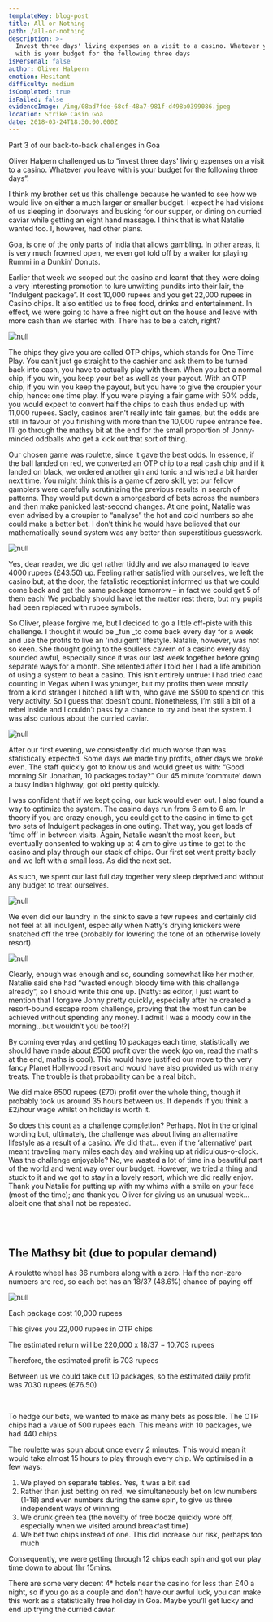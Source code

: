 ```yaml
---
templateKey: blog-post
title: All or Nothing
path: /all-or-nothing
description: >-
  Invest three days' living expenses on a visit to a casino. Whatever you leave
  with is your budget for the following three days
isPersonal: false
author: Oliver Halpern
emotion: Hesitant
difficulty: medium
isCompleted: true
isFailed: false
evidenceImage: /img/08ad7fde-68cf-48a7-981f-d498b0399086.jpeg
location: Strike Casin Goa
date: 2018-03-24T18:30:00.000Z
---
```

Part 3 of our back-to-back challenges in Goa

Oliver Halpern challenged us to “invest three days' living expenses on a visit to a casino. Whatever you leave with is your budget for the following three days”.

I think my brother set us this challenge because he wanted to see how we would live on either a much larger or smaller budget. I expect he had visions of us sleeping in doorways and busking for our supper, or dining on curried caviar while getting an eight hand massage. I think that is what Natalie wanted too. I, however, had other plans.

Goa, is one of the only parts of India that allows gambling. In other areas, it is very much frowned open, we even got told off by a waiter for playing Rummi in a Dunkin’ Donuts.

Earlier that week we scoped out the casino and learnt that they were doing a very interesting promotion to lure unwitting pundits into their lair, the “Indulgent package”. It cost 10,000 rupees and you get 22,000 rupees in Casino chips. It also entitled us to  free food, drinks and entertainment. In effect, we were going to have a free night out on the house and leave with more cash than we started with. There has to be a catch, right? 

![null](https://bit.ly/2Gc3Gga)

The chips they give you are called OTP chips, which stands for One Time Play. You can’t just go straight to the cashier and ask them to be turned back into cash, you have to actually play with them. When you bet a normal chip, if you win, you keep your bet as well as your payout. With an OTP chip, if you win you keep the payout, but you have to give the croupier your chip, hence: one time play. If you were playing a fair game with 50% odds, you would expect to convert half the chips to cash thus ended up with 11,000 rupees. Sadly, casinos aren’t really into fair games, but the odds are still in favour of you finishing with more than the 10,000 rupee entrance fee. I’ll go through the mathsy bit at the end for the small proportion of Jonny-minded oddballs who get a kick out that sort of thing.

Our chosen game was roulette, since it gave the best odds. In essence, if the ball landed on red, we converted an OTP chip to a real cash chip and if it landed on black, we ordered another gin and tonic and wished a bit harder next time. You might think this is a game of zero skill, yet our fellow gamblers were carefully scrutinizing the previous results in search of patterns. They would put down a smorgasbord of bets across the numbers and then make panicked last-second changes. At one point, Natalie was even advised by a croupier to “analyse” the hot and cold numbers so she could make a better bet. I don’t think he would have believed that our mathematically sound system was any better than superstitious guesswork.

![null](https://bit.ly/2GzVDZY)

Yes, dear reader, we did get rather tiddly and we also managed to leave 4000
rupees (£43.50) up. Feeling rather satisfied with ourselves, we left the casino but, at the door, the fatalistic receptionist informed us that we could come back and get the same package tomorrow – in fact we could get 5 of them each! We probably should have let the matter rest there, but my pupils had been replaced with rupee symbols.

So Oliver, please forgive me, but I decided to go a little off-piste with this challenge. I thought it would be _fun _to come back every day for a week and use the profits to live an 'indulgent' lifestyle. Natalie, however, was not so keen. She thought going to the soulless cavern of a casino every day sounded awful, especially since it was our last week together before going separate ways for a month. She relented after I told her I had a life ambition of using a system to beat a casino. This isn’t entirely untrue: I had tried card counting in Vegas when I was younger, but my profits then were mostly from a kind stranger I hitched a lift with, who gave me $500 to spend on this very activity. So I guess that doesn’t count. Nonetheless, I’m still a bit of a rebel inside and I couldn’t pass by a chance to try and beat the system. I was also curious about the curried caviar.

![null](https://bit.ly/2Gb52HN)

After our first evening, we consistently did much worse than was statistically expected. Some days we made tiny profits, other days we broke even. The staff quickly got to know us and would greet us with:
“Good morning Sir Jonathan, 10 packages today?”
Our 45 minute ‘commute’ down a busy Indian highway, got old pretty quickly.

I was confident that if we kept going, our luck would even out. I also found a way to optimize the system. The casino days run from 6 am to 6 am. In theory if you are crazy enough, you could get to the casino in time to get two sets of Indulgent packages in one outing. That way, you get loads of ‘time off’ in between visits. Again, Natalie wasn’t the most keen, but eventually consented to waking up at 4 am to give us time to get to the casino and play through our stack of chips. Our first set went pretty badly and we left with a small loss. As did the next set.

As such, we spent our last full day together very sleep deprived and without any budget to treat ourselves.

![null](https://bit.ly/2GeLLoQ)

We even did our laundry in the sink to save a few rupees and certainly did not feel at all indulgent, especially when Natty’s drying knickers were snatched off the tree (probably for lowering the tone of an otherwise lovely resort).

![null](https://bit.ly/2GcnI5Z)

Clearly, enough was enough and so, sounding somewhat like her mother, Natalie said she had “wasted enough bloody time with this challenge already”, so I should write this one up. \[Natty: as editor, I just want to mention that I forgave Jonny pretty quickly, especially after he created a resort-bound escape room challenge, proving that the most fun can be achieved without spending any money. I admit I was a moody cow in the morning...but wouldn’t you be too!?]

By coming everyday and getting 10 packages each time, statistically we should have made about £500 profit over the week (go on, read the maths at the end, maths is cool). This would have justified our move to the very fancy Planet Hollywood resort and would have also provided us with many treats. The trouble is that probability can be a real bitch.

We did make 6500 rupees (£70) profit over the whole thing, though it probably took us around 35 hours between us. It depends if you think a £2/hour wage whilst on holiday is worth it.

So does this count as a challenge completion? Perhaps. Not in the original wording but, ultimately, the challenge was about living an alternative lifestyle as a result of a casino. We did that... even if the ‘alternative’ part meant traveling many miles each day and waking up at ridiculous-o-clock. Was the challenge enjoyable? No, we wasted a lot of time in a beautiful part of the world and went way over our budget. However, we tried a thing and stuck to it and we got to stay in a lovely resort, which we did really enjoy. Thank you Natalie for putting up with my whims with a smile on your face (most of the time); and thank you Oliver for giving us an unusual week... albeit one that shall not be repeated.

</br>
</br>

## The Mathsy bit (due to popular demand)

A roulette wheel has 36 numbers along with a zero. Half the non-zero numbers are red, so each bet has an 18/37 (48.6%) chance of paying off

![null](https://www.roulettephysics.com/wp-content/uploads/2016/06/img_576ccd953ac83.jpg)

Each package cost 10,000 rupees


This gives you 22,000 rupees in OTP chips


The estimated return will be 220,000 x 18/37 = 10,703 rupees


Therefore, the estimated profit is 703 rupees


Between us we could take out 10 packages, so the estimated daily profit was 7030 rupees (£76.50)

<br/>

To hedge our bets, we wanted to make as many bets as possible. The OTP chips had a value of 500 rupees each. This means with 10 packages, we had 440 chips.

The roulette was spun about once every 2 minutes. This would mean it would take almost 15 hours to play through every chip. We optimised in a few ways:

1. We played on separate tables. Yes, it was a bit sad
2. Rather than just betting on red, we simultaneously bet on low numbers (1-18) and even numbers during the same spin, to give us three independent ways of winning
3. We drunk green tea (the novelty of free booze quickly wore off, especially when we visited around breakfast time)
4. We bet two chips instead of one. This did increase our risk, perhaps too much

Consequently, we were getting through 12 chips each spin and got our play time down to about 1hr 15mins.

There are some very decent 4* hotels near the casino for less than £40 a night, so if you go as a couple and don’t have our awful luck, you can make this work as a statistically free holiday in Goa. Maybe you’ll get lucky and end up trying the curried caviar.
